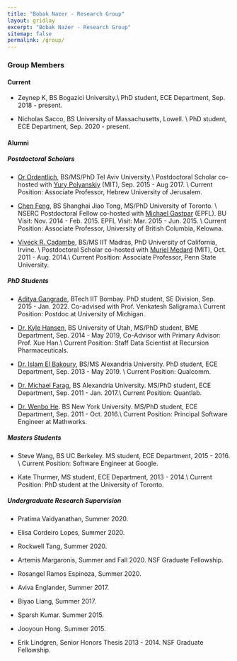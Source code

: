 ```yaml
---
title: "Bobak Nazer - Research Group"
layout: gridlay
excerpt: "Bobak Nazer - Research Group"
sitemap: false
permalink: /group/
---
```


### Group Members

#### Current

- Zeynep K, BS Bogazici University.\\
PhD student, ECE Department, Sep. 2018 - present. 

- Nicholas Sacco, BS University of Massachusetts, Lowell. \\
PhD student, ECE Department, Sep. 2020 - present.

#### Alumni

##### Postdoctoral Scholars

- [Or Ordentlich](http://orordentlich.net), BS/MS/PhD Tel Aviv University.\\
Postdoctoral Scholar co-hosted with [Yury Polyanskiy](http://people.lids.mit.edu/yp/homepage/) (MIT), Sep. 2015 - Aug 2017. \\
Current Position: Associate Professor, Hebrew University of Jerusalem.

- [Chen Feng](https://people.ok.ubc.ca/cfeng01/), BS Shanghai Jiao Tong, MS/PhD University of Toronto. \\
NSERC Postdoctoral Fellow co-hosted with [Michael Gastpar](http://linx.epfl.ch) (EPFL). BU Visit: Nov. 2014 - Feb. 2015. EPFL Visit: Mar. 2015 - Jun. 2015. \\
Current Position: Associate Professor, University of British Columbia, Kelowna. 

- [Viveck R. Cadambe](http://www.ee.psu.edu/viveck/), BS/MS IIT Madras, PhD University of California, Irvine. \\
Postdoctoral Scholar co-hosted with [Muriel Medard](http://www.rle.mit.edu/ncrc/) (MIT), Oct. 2011 - Aug. 2014.\\
Current Position: Associate Professor, Penn State University.

##### PhD Students 

- [Aditya Gangrade](https://adityagangrade.wordpress.com), BTech IIT Bombay. PhD student, SE Division, Sep. 2015 - Jan. 2022. Co-advised with Prof. Venkatesh Saligrama.\\
Current Position: Postdoc at University of Michigan.

- [Dr. Kyle Hansen](https://www.linkedin.com/in/kr-hansen), BS University of Utah, MS/PhD student, BME Department, Sep. 2014 - May 2019, Co-Advisor with Primary Advisor: Prof. Xue Han.\\
Current Position: Staff Data Scientist at Recursion Pharmaceuticals.

- [Dr. Islam El Bakoury](https://www.linkedin.com/in/islam-el-bakoury-173aab24), BS/MS Alexandria University. PhD student, ECE Department, Sep. 2013 - May 2019. \\
Current Position: Qualcomm.

- [Dr. Michael Farag](https://www.linkedin.com/in/michael-farag-81b13732), BS Alexandria University. MS/PhD student, ECE Department, Sep. 2011 - Jan. 2017.\\
Current Position: Quantlab.

- [Dr. Wenbo He](https://www.linkedin.com/in/wenbohe). BS New York University. MS/PhD student, ECE Department, Sep. 2011 - Oct. 2016.\\
Current Position: Principal Software Engineer at Mathworks.

##### Masters Students
- Steve Wang, BS UC Berkeley. MS student, ECE Department, 2015 - 2016. \\
Current Position: Software Engineer at Google.

- Kate Thurmer,  MS student, ECE Department, 2013 - 2014.\\
Current Position: PhD student at the University of Toronto.

##### Undergraduate Research Supervision

- Pratima Vaidyanathan, Summer 2020.

- Elisa Cordeiro Lopes, Summer 2020.

- Rockwell Tang, Summer 2020.

- Artemis Margaronis, Summer and Fall 2020. NSF Graduate Fellowship.

- Rosangel Ramos Espinoza, Summer 2020.

- Aviva Englander, Summer 2017.

- Biyao Liang, Summer 2017.

- Sparsh Kumar. Summer 2015.

- Jooyoun Hong. Summer 2015.

- Erik Lindgren, Senior Honors Thesis 2013 - 2014. NSF Graduate Fellowship. 

